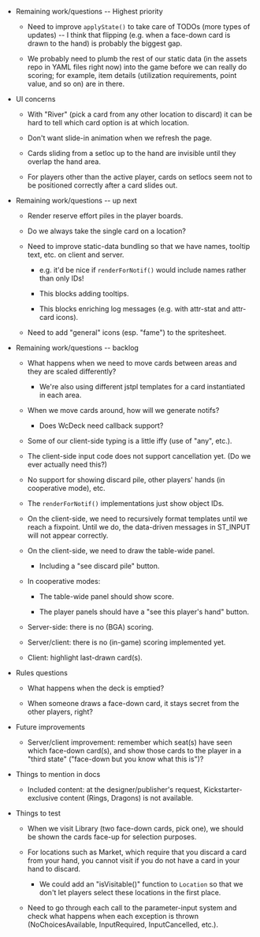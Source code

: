 - Remaining work/questions -- Highest priority

  - Need to improve `applyState()` to take care of TODOs (more types of updates) -- I think that flipping (e.g. when a
    face-down card is drawn to the hand) is probably the biggest gap.

  - We probably need to plumb the rest of our static data (in the assets repo in YAML files right now) into the game
    before we can really do scoring; for example, item details (utilization requirements, point value, and so on) are in
    there.

- UI concerns

  - With "River" (pick a card from any other location to discard) it can be hard to tell which card option is at which
    location.

  - Don't want slide-in animation when we refresh the page.

  - Cards sliding from a setloc up to the hand are invisible until they overlap the hand area.

  - For players other than the active player, cards on setlocs seem not to be positioned correctly after a card slides
    out.

- Remaining work/questions -- up next

  - Render reserve effort piles in the player boards.

  - Do we always take the single card on a location?

  - Need to improve static-data bundling so that we have names, tooltip text, etc. on client and server.

    - e.g. it'd be nice if `renderForNotif()` would include names rather than only IDs!

    - This blocks adding tooltips.

    - This blocks enriching log messages (e.g. with attr-stat and attr-card icons).

  - Need to add "general" icons (esp. "fame") to the spritesheet.

- Remaining work/questions -- backlog

  - What happens when we need to move cards between areas and they are scaled differently?
    - We're also using different jstpl templates for a card instantiated in each area.

  - When we move cards around, how will we generate notifs?
    - Does WcDeck need callback support?

  - Some of our client-side typing is a little iffy (use of "any", etc.).

  - The client-side input code does not support cancellation yet.  (Do we ever actually need this?)

  - No support for showing discard pile, other players' hands (in cooperative mode), etc.

  - The `renderForNotif()` implementations just show object IDs.

  - On the client-side, we need to recursively format templates until we reach a fixpoint.  Until we do, the data-driven
    messages in ST_INPUT will not appear correctly.

  - On the client-side, we need to draw the table-wide panel.

    - Including a "see discard pile" button.

  - In cooperative modes:

    - The table-wide panel should show score.

    - The player panels should have a "see this player's hand" button.

  - Server-side: there is no (BGA) scoring.

  - Server/client: there is no (in-game) scoring implemented yet.

  - Client: highlight last-drawn card(s).

- Rules questions

  - What happens when the deck is emptied?

  - When someone draws a face-down card, it stays secret from the other players, right?

- Future improvements

  - Server/client improvement: remember which seat(s) have seen which face-down card(s), and show those cards to the
    player in a "third state" ("face-down but you know what this is")?

- Things to mention in docs

  - Included content: at the designer/publisher's request, Kickstarter-exclusive content (Rings, Dragons) is not
    available.

- Things to test

  - When we visit Library (two face-down cards, pick one), we should be shown the cards face-up for selection
    purposes.

  - For locations such as Market, which require that you discard a card from your hand, you cannot visit if you do not
    have a card in your hand to discard.

    - We could add an "isVisitable()" function  to `Location` so that we don't let players select these locations in the first place.

  - Need to go through each call to the parameter-input system and check what happens when each exception is thrown (NoChoicesAvailable, InputRequired, InputCancelled, etc.).
